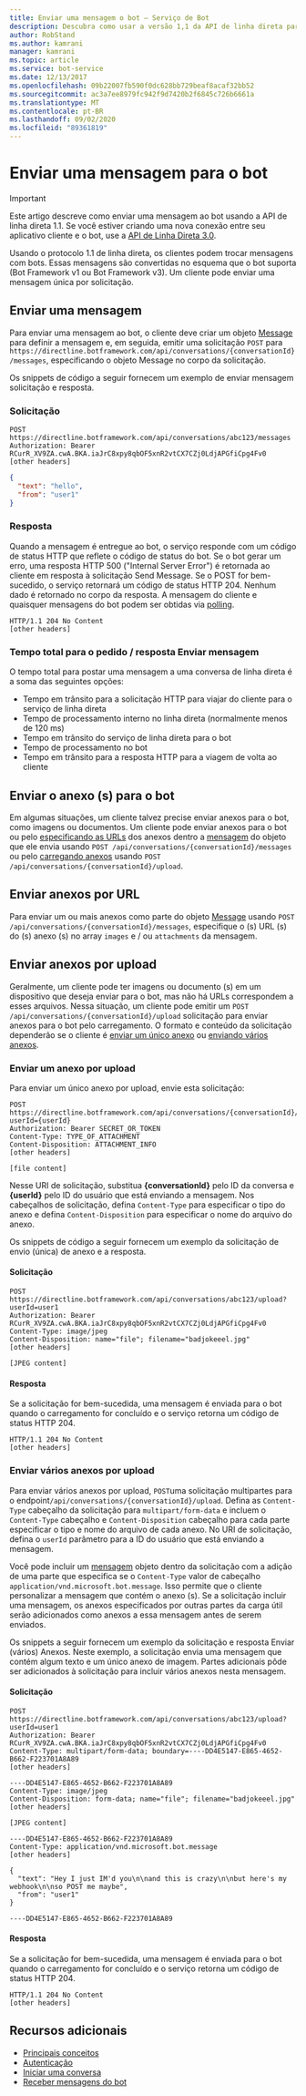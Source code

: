 ```yaml
---
title: Enviar uma mensagem o bot – Serviço de Bot
description: Descubra como usar a versão 1,1 da API de linha direta para enviar mensagens para bots. Saiba como criar e enviar mensagens e anexos. Consulte as respostas esperadas.
author: RobStand
ms.author: kamrani
manager: kamrani
ms.topic: article
ms.service: bot-service
ms.date: 12/13/2017
ms.openlocfilehash: 09b22007fb590f0dc628bb729beaf8acaf32bb52
ms.sourcegitcommit: ac3a7ee8979fc942f9d7420b2f6845c726b6661a
ms.translationtype: MT
ms.contentlocale: pt-BR
ms.lasthandoff: 09/02/2020
ms.locfileid: "89361819"
---
```

# <a name="send-a-message-to-the-bot"></a>Enviar uma mensagem para o bot

> [!IMPORTANT]
> Este artigo descreve como enviar uma mensagem ao bot usando a API de linha direta 1.1. Se você estiver criando uma nova conexão entre seu aplicativo cliente e o bot, use a [API de Linha Direta 3.0](bot-framework-rest-direct-line-3-0-send-activity.md).

Usando o protocolo 1.1 de linha direta, os clientes podem trocar mensagens com bots. Essas mensagens são convertidas no esquema que o bot suporta (Bot Framework v1 ou Bot Framework v3). Um cliente pode enviar uma mensagem única por solicitação. 

## <a name="send-a-message"></a>Enviar uma mensagem

Para enviar uma mensagem ao bot, o cliente deve criar um objeto [Message](bot-framework-rest-direct-line-1-1-api-reference.md#message-object) para definir a mensagem e, em seguida, emitir uma solicitação `POST` para `https://directline.botframework.com/api/conversations/{conversationId}/messages`, especificando o objeto Message no corpo da solicitação.

Os snippets de código a seguir fornecem um exemplo de enviar mensagem solicitação e resposta.

### <a name="request"></a>Solicitação

```http
POST https://directline.botframework.com/api/conversations/abc123/messages
Authorization: Bearer RCurR_XV9ZA.cwA.BKA.iaJrC8xpy8qbOF5xnR2vtCX7CZj0LdjAPGfiCpg4Fv0
[other headers]
```

```json
{
  "text": "hello",
  "from": "user1"
}
```

### <a name="response"></a>Resposta

Quando a mensagem é entregue ao bot, o serviço responde com um código de status HTTP que reflete o código de status do bot. Se o bot gerar um erro, uma resposta HTTP 500 ("Internal Server Error") é retornada ao cliente em resposta à solicitação Send Message. Se o POST for bem-sucedido, o serviço retornará um código de status HTTP 204. Nenhum dado é retornado no corpo da resposta. A mensagem do cliente e quaisquer mensagens do bot podem ser obtidas via [polling](bot-framework-rest-direct-line-1-1-receive-messages.md). 

```http
HTTP/1.1 204 No Content
[other headers]
```

### <a name="total-time-for-the-send-message-requestresponse"></a>Tempo total para o pedido / resposta Enviar mensagem

O tempo total para postar uma mensagem a uma conversa de linha direta é a soma das seguintes opções:

- Tempo em trânsito para a solicitação HTTP para viajar do cliente para o serviço de linha direta
- Tempo de processamento interno no linha direta (normalmente menos de 120 ms)
- Tempo em trânsito do serviço de linha direta para o bot
- Tempo de processamento no bot
- Tempo em trânsito para a resposta HTTP para a viagem de volta ao cliente

## <a name="send-attachments-to-the-bot"></a>Enviar o anexo (s) para o bot

Em algumas situações, um cliente talvez precise enviar anexos para o bot, como imagens ou documentos. Um cliente pode enviar anexos para o bot ou pelo [especificando as URLs](#send-by-url) dos anexos dentro a [mensagem](bot-framework-rest-direct-line-1-1-api-reference.md#message-object) do objeto que ele envia usando `POST /api/conversations/{conversationId}/messages` ou pelo [carregando anexos](#upload-attachments) usando `POST /api/conversations/{conversationId}/upload`.

## <a name="send-attachments-by-url"></a><a id="send-by-url"></a> Enviar anexos por URL

Para enviar um ou mais anexos como parte do objeto [Message](bot-framework-rest-direct-line-1-1-api-reference.md#message-object) usando `POST /api/conversations/{conversationId}/messages`, especifique o (s) URL (s) do (s) anexo (s) no array `images` e / ou `attachments` da mensagem.

## <a name="send-attachments-by-upload"></a><a id="upload-attachments"></a> Enviar anexos por upload

Geralmente, um cliente pode ter imagens ou documento (s) em um dispositivo que deseja enviar para o bot, mas não há URLs correspondem a esses arquivos. Nessa situação, um cliente pode emitir um `POST /api/conversations/{conversationId}/upload` solicitação para enviar anexos para o bot pelo carregamento. O formato e conteúdo da solicitação dependerão se o cliente é [enviar um único anexo](#upload-one-attachment) ou [enviando vários anexos](#upload-multiple-attachments).

### <a name="send-a-single-attachment-by-upload"></a><a id="upload-one-attachment"></a> Enviar um anexo por upload

Para enviar um único anexo por upload, envie esta solicitação: 

```http
POST https://directline.botframework.com/api/conversations/{conversationId}/upload?userId={userId}
Authorization: Bearer SECRET_OR_TOKEN
Content-Type: TYPE_OF_ATTACHMENT
Content-Disposition: ATTACHMENT_INFO
[other headers]

[file content]
```

Nesse URI de solicitação, substitua **{conversationId}** pelo ID da conversa e **{userId}** pelo ID do usuário que está enviando a mensagem. Nos cabeçalhos de solicitação, defina `Content-Type` para especificar o tipo do anexo e defina `Content-Disposition` para especificar o nome do arquivo do anexo.

Os snippets de código a seguir fornecem um exemplo da solicitação de envio (única) de anexo e a resposta.

#### <a name="request"></a>Solicitação

```http
POST https://directline.botframework.com/api/conversations/abc123/upload?userId=user1
Authorization: Bearer RCurR_XV9ZA.cwA.BKA.iaJrC8xpy8qbOF5xnR2vtCX7CZj0LdjAPGfiCpg4Fv0
Content-Type: image/jpeg
Content-Disposition: name="file"; filename="badjokeeel.jpg"
[other headers]

[JPEG content]
```

#### <a name="response"></a>Resposta

Se a solicitação for bem-sucedida, uma mensagem é enviada para o bot quando o carregamento for concluído e o serviço retorna um código de status HTTP 204.

```http
HTTP/1.1 204 No Content
[other headers]
```

### <a name="send-multiple-attachments-by-upload"></a><a id="upload-multiple-attachments"></a> Enviar vários anexos por upload

Para enviar vários anexos por upload, `POST`uma solicitação multipartes para o endpoint`/api/conversations/{conversationId}/upload`. Defina as `Content-Type` cabeçalho da solicitação para `multipart/form-data` e incluem o `Content-Type` cabeçalho e `Content-Disposition` cabeçalho para cada parte especificar o tipo e nome do arquivo de cada anexo. No URI de solicitação, defina o `userId` parâmetro para a ID do usuário que está enviando a mensagem. 

Você pode incluir um [mensagem](bot-framework-rest-direct-line-1-1-api-reference.md#message-object) objeto dentro da solicitação com a adição de uma parte que especifica se o `Content-Type` valor de cabeçalho `application/vnd.microsoft.bot.message`. Isso permite que o cliente personalizar a mensagem que contém o anexo (s). Se a solicitação incluir uma mensagem, os anexos especificados por outras partes da carga útil serão adicionados como anexos a essa mensagem antes de serem enviados. 

Os snippets a seguir fornecem um exemplo da solicitação e resposta Enviar (vários) Anexos. Neste exemplo, a solicitação envia uma mensagem que contém algum texto e um único anexo de imagem. Partes adicionais pôde ser adicionados à solicitação para incluir vários anexos nesta mensagem.

#### <a name="request"></a>Solicitação

```http
POST https://directline.botframework.com/api/conversations/abc123/upload?userId=user1
Authorization: Bearer RCurR_XV9ZA.cwA.BKA.iaJrC8xpy8qbOF5xnR2vtCX7CZj0LdjAPGfiCpg4Fv0
Content-Type: multipart/form-data; boundary=----DD4E5147-E865-4652-B662-F223701A8A89
[other headers]

----DD4E5147-E865-4652-B662-F223701A8A89
Content-Type: image/jpeg
Content-Disposition: form-data; name="file"; filename="badjokeeel.jpg"
[other headers]

[JPEG content]

----DD4E5147-E865-4652-B662-F223701A8A89
Content-Type: application/vnd.microsoft.bot.message
[other headers]

{
  "text": "Hey I just IM'd you\n\nand this is crazy\n\nbut here's my webhook\n\nso POST me maybe",
  "from": "user1"
}

----DD4E5147-E865-4652-B662-F223701A8A89
```

#### <a name="response"></a>Resposta

Se a solicitação for bem-sucedida, uma mensagem é enviada para o bot quando o carregamento for concluído e o serviço retorna um código de status HTTP 204.

```http
HTTP/1.1 204 No Content
[other headers]
```

## <a name="additional-resources"></a>Recursos adicionais

- [Principais conceitos](bot-framework-rest-direct-line-1-1-concepts.md)
- [Autenticação](bot-framework-rest-direct-line-1-1-authentication.md)
- [Iniciar uma conversa](bot-framework-rest-direct-line-1-1-start-conversation.md)
- [Receber mensagens do bot](bot-framework-rest-direct-line-1-1-receive-messages.md)